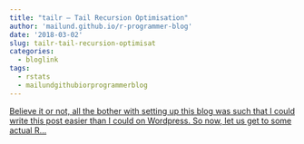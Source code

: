 ```yaml
---
title: "tailr — Tail Recursion Optimisation"
author: 'mailund.github.io/r-programmer-blog'
date: '2018-03-02'
slug: tailr-tail-recursion-optimisat
categories:
  - bloglink
tags:
  - rstats
  - mailundgithubiorprogrammerblog
---
```


[Believe it or not, all the bother with setting up this blog was such that I could write this post easier than I could on Wordpress. So now, let us get to some actual R...<click to read more>](https://mailund.github.io/r-programmer-blog/2018/03/02/tailr--tail-recursion-optimisation/)

